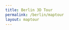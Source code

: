 ```yaml
---
title: Berlin 3D Tour
permalink: /berlin/maptour
layout: maptour
---
```


<script>

BABYLON.Effect.RegisterShader("fade", "precision highp float;" +
                              "varying vec2 vUV;" +
                              "uniform sampler2D textureSampler; " +
                              "uniform float fadeLevel; " +
                              "void main(void){" +
                              "vec4 baseColor = texture2D(textureSampler, vUV) * fadeLevel;" +
                              "baseColor.a = 1.0;" +
                              "gl_FragColor = baseColor;" + "}");

BABYLON.DefaultLoadingScreen.prototype.displayLoadingUI = function () {
  document.getElementById("loadingScreen").innerHTML = "loading... " + this.loadingUIText;
  if ( typeof(this._onceonly) == "undefined" ) {
    window.addEventListener("resize", this._resizeLoadingUI);
    this._onceonly = "defined"
  }
};

BABYLON.DefaultLoadingScreen.prototype.hideLoadingUI = function(){
  document.getElementById("loadingScreen").style.display = "none";
  // if the loader screen is complete and we're in the middle of a fadeOut
  // then trigger the fadeIn again.
  if (ppFadeLevel < 0) stop_transition = false;
}

var canvas = null;
var alltextures = []
var engine = null;
var scene = null;
var multimat = null
var sceneToRender = null;
var skyboxMesh = null;
var currModel = null;
var baseMaterialSizes = [64, 256, 512, 1024]
var cameraPath = []
var autoExitTimeout = null;
var map = null;

$(function(){
  $(document).bind("scroll keypress touchstart click keydown keyup mousemove mousedown mouseup", function(){
    clearTimeout(autoExitTimeout)
    $(ButtonHelpers.AllButtons["butExit"]).css('background-color',"#00000033");
  });
  $(window).bind("scroll keypress touchstart click keydown keyup mousemove mousedown mouseup", function(){
    clearTimeout(autoExitTimeout)
    $(ButtonHelpers.AllButtons["butExit"]).css('background-color',"#00000033");
  });
});

function displayModel(mlid, model_from_shared = undefined) {
  canvas = document.getElementById("3dcanvas");
  currModel = model_from_shared || UPModels.modelForMlid(mlid);

  var createDefaultEngine = function() {
    return new BABYLON.Engine(canvas, true, {
      alpha: false,
      preserveDrawingBuffer: true,
      stencil: true,
      disableWebGL2Support: TDHelpers.disableWebGL2(),
    }, false);
  };

  var delayCreateScene = function () {
    var scene = new BABYLON.Scene(engine);
    document.getElementById("loadingScreen").style.display = "none";
    BABYLON.SceneLoader.ShowLoadingScreen = false;

    TDHelpers.resize();
    engine.resize()

    var r = createSkyBox(scene)
    skyboxMesh = r[0]
    multimat = r[1]

    if ( TDHelpers.isLocalhost() ) {
      var wa = document.createElement('script');
      wa.type = 'text/javascript';
	    wa.src = '/f/bjs/babylon.inspector.bundle.js';
	    var s = document.getElementsByTagName('script')[0];
      s.parentNode.insertBefore(wa, s);
    }

    loadSkyBoxMaterial(currModel.mlid,baseMaterialSizes[0],alltextures,
                       multimat,scene)

    addKeyboardObserver(scene, skyboxMesh);

    ButtonHelpers.addButton("butPlay", "mvplaybutton",
                            ButtonHelpers.CB.flythrough)

    var button = ButtonHelpers.addButton("butPause", "mvplaybutton",
                                         ButtonHelpers.CB.stopflythrough)
    $(button).hide()

    ButtonHelpers.addButton("butExit", "mvexitbutton", ButtonHelpers.CB.exit)
    ButtonHelpers.addButton("butShare", "mvsharebutton", ButtonHelpers.CB.share)

    var button = ButtonHelpers.addButton("butCopied", "mvsharebutton")
    $(button).hide()
    var button = ButtonHelpers.addButton("butLoader", "mvsharebutton")
    $(button).hide()

    ButtonHelpers.addButton("butInfo", "mvinfobutton", ButtonHelpers.CB.info)

    if ( !ButtonHelpers.isSafari() ) {
      ButtonHelpers.addButton("butFS", "fullscreenbutton",
                              ButtonHelpers.CB.fullscreen);
      var button = ButtonHelpers.addButton("butFSexit", "fullscreenbutton",
                                           ButtonHelpers.CB.fullscreen_exit);
      $(button).hide()
    }

    // Finally load the model.
    loadModel(currModel, scene, skyboxMesh, multimat, baseMaterialSizes)

    SoundsHelper.load(scene)
    return scene;
  };

  window.initFunction = async function() {
    var asyncEngineCreation = async function() {
      try {
        return createDefaultEngine();
      } catch(e) {
        console.log("the available createEngine function failed. Creating the default engine instead");
        return createDefaultEngine();
      }
    }

    window.engine = await asyncEngineCreation();

    if (!engine) throw 'engine should not be null.';

    window.scene = delayCreateScene();
  };

  initFunction().then(() => {
    sceneToRender = scene
    engine.runRenderLoop(function () {
      if (sceneToRender && sceneToRender.activeCamera) {
        sceneToRender.render();
      }
    });
  });

  window.addEventListener("resize", function () {
    if ( engine ) {
      TDHelpers.resize();
      engine.resize()
    }
  });
}

$(window).on('infoscreen:close', MapHelper.createStreetMap )
</script>
